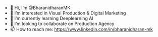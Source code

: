 - 👋 Hi, I’m @BharanidharanMK
- 👀 I’m interested in Visual Production & Digital Marketing
- 🌱 I’m currently learning Deeplearning AI
- 💞️ I’m looking to collaborate on Production Agency
- 📫 How to reach me: https://www.linkedin.com/in/bharanidharan-mk
<!---
BharanidharanMK/BharanidharanMK is a ✨ special ✨ repository because its `README.md` (this file) appears on your GitHub profile.
You can click the Preview link to take a look at your changes.
--->

